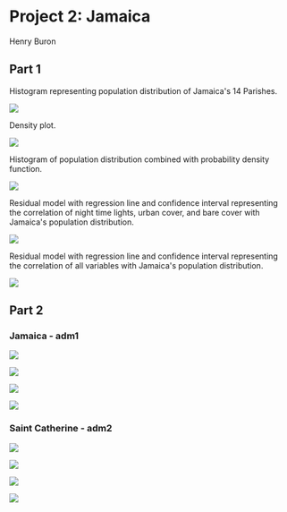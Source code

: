 # Project 2: Jamaica

Henry Buron

## Part 1

Histogram representing population distribution of Jamaica's 14 Parishes.

![](jam_histogram99.png)

Density plot.

![](jam_density99.png)

Histogram of population distribution combined with probability density function.

![](jam_pdf_log99.png)

Residual model with regression line and confidence interval representing the correlation of night time lights, urban cover, and bare cover with Jamaica's population distribution.

![](jam_some_variables99.png)

Residual model with regression line and confidence interval representing the correlation of all variables with Jamaica's population distribution.

![](jam_all_variables99.png)

## Part 2

### Jamaica - adm1

![](jamaica_diff1.png)

![](jamaicapop_proj2_part2.png)

![](jamaica_3d)

![](jamaica_mapview.png)

### Saint Catherine - adm2

![](saint_catherine2.png)

![](saint_catherine1.png)

![](saint_catherine3d)

![](saint_catherine_mapview.png)

